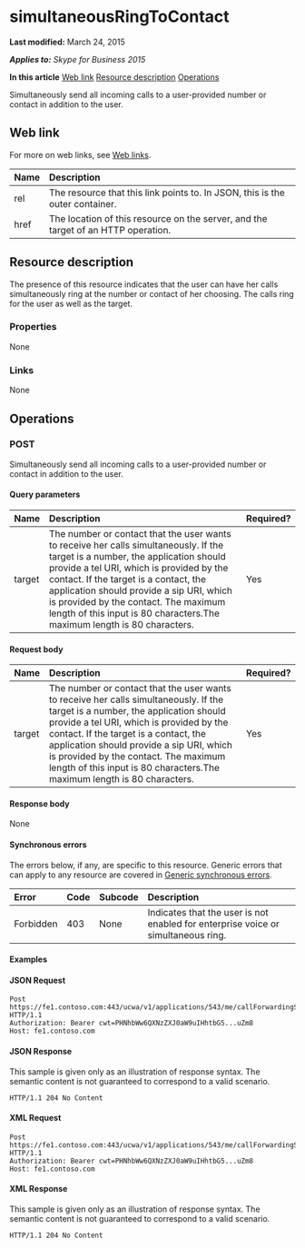
# simultaneousRingToContact 

 **Last modified:** March 24, 2015

 _**Applies to:** Skype for Business 2015_

 **In this article**
 [Web link](#sectionSection0)
 [Resource description](#sectionSection1)
 [Operations](#sectionSection2)


Simultaneously send all incoming calls to a user-provided number or contact in addition to the user.

## Web link
<a name="sectionSection0"> </a>

For more on web links, see [Web links](WebLinks.md).



|**Name**|**Description**|
|:-----|:-----|
|rel|The resource that this link points to. In JSON, this is the outer container.|
|href|The location of this resource on the server, and the target of an HTTP operation.|

## Resource description
<a name="sectionSection1"> </a>

The presence of this resource indicates that the user can have her calls simultaneously ring at the number or contact of her choosing. The calls ring for the user as well as the target.


### Properties

None


### Links

None


## Operations
<a name="sectionSection2"> </a>




### POST

Simultaneously send all incoming calls to a user-provided number or contact in addition to the user.


#### Query parameters





|**Name**|**Description**|**Required?**|
|:-----|:-----|:-----|
|target|The number or contact that the user wants to receive her calls simultaneously. If the target is a number, the application should provide a tel URI, which is provided by the contact. If the target is a contact, the application should provide a sip URI, which is provided by the contact. The maximum length of this input is 80 characters.The maximum length is 80 characters.|Yes|

#### Request body





|**Name**|**Description**|**Required?**|
|:-----|:-----|:-----|
|target|The number or contact that the user wants to receive her calls simultaneously. If the target is a number, the application should provide a tel URI, which is provided by the contact. If the target is a contact, the application should provide a sip URI, which is provided by the contact. The maximum length of this input is 80 characters.The maximum length is 80 characters.|Yes|

#### Response body

None


#### Synchronous errors

The errors below, if any, are specific to this resource. Generic errors that can apply to any resource are covered in [Generic synchronous errors](GenericSynchronousErrors.md).



|**Error**|**Code**|**Subcode**|**Description**|
|:-----|:-----|:-----|:-----|
|Forbidden|403|None|Indicates that the user is not enabled for enterprise voice or simultaneous ring.|

#### Examples




#### JSON Request


```
Post https://fe1.contoso.com:443/ucwa/v1/applications/543/me/callForwardingSettings/simultaneousRingSettings/simultaneousRingToContact HTTP/1.1
Authorization: Bearer cwt=PHNhbWw6QXNzZXJ0aW9uIHhtbG5...uZm8
Host: fe1.contoso.com

```


#### JSON Response

This sample is given only as an illustration of response syntax. The semantic content is not guaranteed to correspond to a valid scenario.


```
HTTP/1.1 204 No Content
```


#### XML Request


```
Post https://fe1.contoso.com:443/ucwa/v1/applications/543/me/callForwardingSettings/simultaneousRingSettings/simultaneousRingToContact HTTP/1.1
Authorization: Bearer cwt=PHNhbWw6QXNzZXJ0aW9uIHhtbG5...uZm8
Host: fe1.contoso.com
```


#### XML Response

This sample is given only as an illustration of response syntax. The semantic content is not guaranteed to correspond to a valid scenario.


```
HTTP/1.1 204 No Content
```

